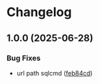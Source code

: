 # Changelog

## 1.0.0 (2025-06-28)


### Bug Fixes

* url path sqlcmd ([feb84cd](https://github.com/ahyalfan/asdf-sqlcmd/commit/feb84cd61877822a093b6bd791bc1a39cc690bd0))
